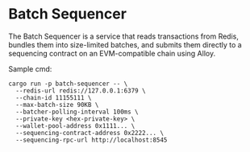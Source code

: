 # Batch Sequencer

The Batch Sequencer is a service that reads transactions from Redis, bundles them into size-limited batches, and submits them directly to a sequencing contract on an EVM-compatible chain using Alloy.

Sample cmd:

```
cargo run -p batch-sequencer -- \
  --redis-url redis://127.0.0.1:6379 \
  --chain-id 11155111 \
  --max-batch-size 90KB \
  --batcher-polling-interval 100ms \
  --private-key <hex-private-key> \
  --wallet-pool-address 0x1111... \
  --sequencing-contract-address 0x2222... \
  --sequencing-rpc-url http://localhost:8545
```
